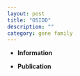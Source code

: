 ```yaml
---
layout: post
title: "OSIDD"
description: ""
category: gene family
---
```


* **Information**  

* **Publication**  


